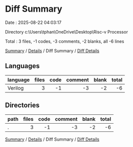 # Diff Summary

Date : 2025-08-22 04:03:17

Directory c:\\Users\\tphan\\OneDrive\\Desktop\\Risc-v Processor

Total : 3 files,  -1 codes, -3 comments, -2 blanks, all -6 lines

[Summary](results.md) / [Details](details.md) / Diff Summary / [Diff Details](diff-details.md)

## Languages
| language | files | code | comment | blank | total |
| :--- | ---: | ---: | ---: | ---: | ---: |
| Verilog | 3 | -1 | -3 | -2 | -6 |

## Directories
| path | files | code | comment | blank | total |
| :--- | ---: | ---: | ---: | ---: | ---: |
| . | 3 | -1 | -3 | -2 | -6 |

[Summary](results.md) / [Details](details.md) / Diff Summary / [Diff Details](diff-details.md)